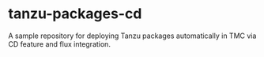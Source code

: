 # tanzu-packages-cd

A sample repository for deploying Tanzu packages automatically in TMC via CD feature and flux integration.
